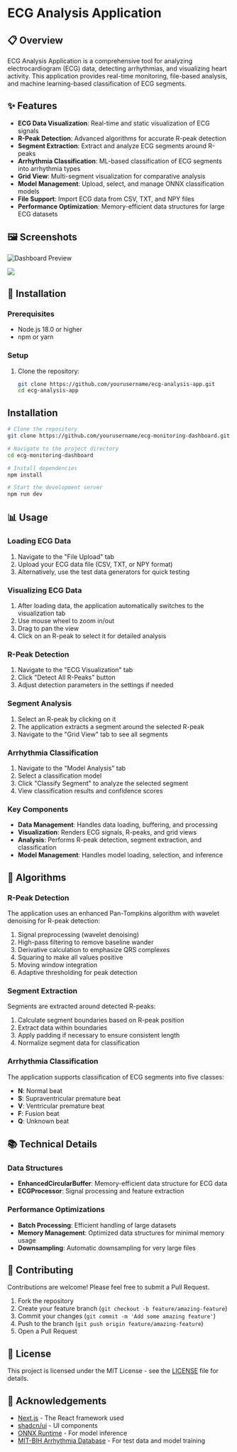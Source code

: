 # ECG Analysis Application


## 📋 Overview

ECG Analysis Application is a comprehensive tool for analyzing electrocardiogram (ECG) data, detecting arrhythmias, and visualizing heart activity. This application provides real-time monitoring, file-based analysis, and machine learning-based classification of ECG segments.

## ✨ Features

- **ECG Data Visualization**: Real-time and static visualization of ECG signals
- **R-Peak Detection**: Advanced algorithms for accurate R-peak detection
- **Segment Extraction**: Extract and analyze ECG segments around R-peaks
- **Arrhythmia Classification**: ML-based classification of ECG segments into arrhythmia types
- **Grid View**: Multi-segment visualization for comparative analysis
- **Model Management**: Upload, select, and manage ONNX classification models
- **File Support**: Import ECG data from CSV, TXT, and NPY files
- **Performance Optimization**: Memory-efficient data structures for large ECG datasets

## 🖼️ Screenshots

![Dashboard Preview](https://ifh.cc/g/kDv4MK.jpg?height=300&width=600)

![](https://ifh.cc/g/LNydLp.pngg?height=300&width=600)

## 🔧 Installation

### Prerequisites

- Node.js 18.0 or higher
- npm or yarn

### Setup

1. Clone the repository:
   ```bash
   git clone https://github.com/yourusername/ecg-analysis-app.git
   cd ecg-analysis-app


## Installation

```bash
# Clone the repository
git clone https://github.com/yourusername/ecg-monitoring-dashboard.git

# Navigate to the project directory
cd ecg-monitoring-dashboard

# Install dependencies
npm install

# Start the development server
npm run dev
```
## 📊 Usage

### Loading ECG Data

1. Navigate to the "File Upload" tab
2. Upload your ECG data file (CSV, TXT, or NPY format)
3. Alternatively, use the test data generators for quick testing


### Visualizing ECG Data

1. After loading data, the application automatically switches to the visualization tab
2. Use mouse wheel to zoom in/out
3. Drag to pan the view
4. Click on an R-peak to select it for detailed analysis


### R-Peak Detection

1. Navigate to the "ECG Visualization" tab
2. Click "Detect All R-Peaks" button
3. Adjust detection parameters in the settings if needed


### Segment Analysis

1. Select an R-peak by clicking on it
2. The application extracts a segment around the selected R-peak
3. Navigate to the "Grid View" tab to see all segments


### Arrhythmia Classification

1. Navigate to the "Model Analysis" tab
2. Select a classification model
3. Click "Classify Segment" to analyze the selected segment
4. View classification results and confidence scores


### Key Components

- **Data Management**: Handles data loading, buffering, and processing
- **Visualization**: Renders ECG signals, R-peaks, and grid views
- **Analysis**: Performs R-peak detection, segment extraction, and classification
- **Model Management**: Handles model loading, selection, and inference


## 🧪 Algorithms

### R-Peak Detection

The application uses an enhanced Pan-Tompkins algorithm with wavelet denoising for R-peak detection:

1. Signal preprocessing (wavelet denoising)
2. High-pass filtering to remove baseline wander
3. Derivative calculation to emphasize QRS complexes
4. Squaring to make all values positive
5. Moving window integration
6. Adaptive thresholding for peak detection


### Segment Extraction

Segments are extracted around detected R-peaks:

1. Calculate segment boundaries based on R-peak position
2. Extract data within boundaries
3. Apply padding if necessary to ensure consistent length
4. Normalize segment data for classification


### Arrhythmia Classification

The application supports classification of ECG segments into five classes:

- **N**: Normal beat
- **S**: Supraventricular premature beat
- **V**: Ventricular premature beat
- **F**: Fusion beat
- **Q**: Unknown beat


## 📚 Technical Details

### Data Structures

- **EnhancedCircularBuffer**: Memory-efficient data structure for ECG data
- **ECGProcessor**: Signal processing and feature extraction


### Performance Optimizations

- **Batch Processing**: Efficient handling of large datasets
- **Memory Management**: Optimized data structures for minimal memory usage
- **Downsampling**: Automatic downsampling for very large files


## 🤝 Contributing

Contributions are welcome! Please feel free to submit a Pull Request.

1. Fork the repository
2. Create your feature branch (`git checkout -b feature/amazing-feature`)
3. Commit your changes (`git commit -m 'Add some amazing feature'`)
4. Push to the branch (`git push origin feature/amazing-feature`)
5. Open a Pull Request


## 📄 License

This project is licensed under the MIT License - see the [LICENSE](LICENSE) file for details.

## 🙏 Acknowledgements

- [Next.js](https://nextjs.org/) - The React framework used
- [shadcn/ui](https://ui.shadcn.com/) - UI components
- [ONNX Runtime](https://onnxruntime.ai/) - For model inference
- [MIT-BIH Arrhythmia Database](https://physionet.org/content/mitdb/1.0.0/) - For test data and model training
